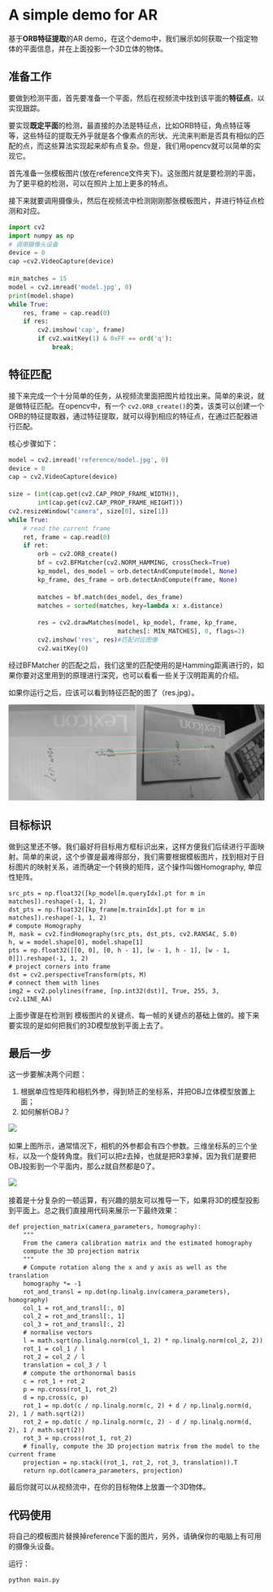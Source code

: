 # A simple demo for AR 

基于**ORB特征提取**的AR demo，在这个demo中，我们展示如何获取一个指定物体的平面信息，并在上面投影一个3D立体的物体。




## 准备工作

要做到检测平面，首先要准备一个平面，然后在视频流中找到该平面的**特征点**，以实现跟踪。

要实现**既定平面**的检测，最直接的办法是特征点，比如ORB特征，角点特征等等，这些特征的提取无外乎就是各个像素点的形状、光流来判断是否具有相似的匹配的点，而这些算法实现起来却有点复杂。但是，我们用opencv就可以简单的实现它。

首先准备一张模板图片(放在reference文件夹下)。这张图片就是要检测的平面，为了更平稳的检测，可以在照片上加上更多的特点。

接下来就要调用摄像头，然后在视频流中检测刚刚那张模板图片，并进行特征点检测和对应。



```python
import cv2
import numpy as np
# 调用摄像头设备
device = 0
cap =cv2.VideoCapture(device)

min_matches = 15
model = cv2.imread('model.jpg', 0)
print(model.shape)
while True:
    res, frame = cap.read(0)
    if res:
        cv2.imshow('cap', frame)
        if cv2.waitKey(1) & 0xFF == ord('q'):
            break;
```



## 特征匹配

接下来完成一个十分简单的任务，从视频流里面把图片给找出来。简单的来说，就是做特征匹配。在opencv中，有一个 `cv2.ORB_create()`的类，该类可以创建一个ORB的特征提取器，通过特征提取，就可以得到相应的特征点，在通过匹配器进行匹配。

核心步骤如下：

```python
model = cv2.imread('reference/model.jpg', 0)
device = 0
cap = cv2.VideoCapture(device)

size = (int(cap.get(cv2.CAP_PROP_FRAME_WIDTH)),
        int(cap.get(cv2.CAP_PROP_FRAME_HEIGHT)))
cv2.resizeWindow("camera", size[0], size[1])
while True:
    # read the current frame
    ret, frame = cap.read(0)
    if ret:
        orb = cv2.ORB_create()
        bf = cv2.BFMatcher(cv2.NORM_HAMMING, crossCheck=True)
        kp_model, des_model = orb.detectAndCompute(model, None)
        kp_frame, des_frame = orb.detectAndCompute(frame, None)

        matches = bf.match(des_model, des_frame)
        matches = sorted(matches, key=lambda x: x.distance)

        res = cv2.drawMatches(model, kp_model, frame, kp_frame,
                              matches[: MIN_MATCHES], 0, flags=2)
        cv2.imshow('res', res)#匹配对应图像
        cv2.waitKey(0)
```
经过BFMatcher 的匹配之后，我们这里的匹配使用的是Hamming距离进行的，如果你要对这里用到的原理进行深究，也可以看看一些关于汉明距离的介绍。

如果你运行之后，应该可以看到特征匹配的图了（res.jpg）。

![res](res.jpg)



## 目标标识

做到这里还不够。我们最好将目标用方框标识出来，这样方便我们后续进行平面映射。简单的来说，这个步骤是最难得部分，我们需要根据模板图片，找到相对于目标图片的映射关系，进而确定一个转换的矩阵，这个操作叫做Homography, 单应性矩阵。

```
src_pts = np.float32([kp_model[m.queryIdx].pt for m in matches]).reshape(-1, 1, 2)
dst_pts = np.float32([kp_frame[m.trainIdx].pt for m in matches]).reshape(-1, 1, 2)
# compute Homography
M, mask = cv2.findHomography(src_pts, dst_pts, cv2.RANSAC, 5.0)
h, w = model.shape[0], model.shape[1]
pts = np.float32([[0, 0], [0, h - 1], [w - 1, h - 1], [w - 1, 0]]).reshape(-1, 1, 2)
# project corners into frame
dst = cv2.perspectiveTransform(pts, M)  
# connect them with lines
img2 = cv2.polylines(frame, [np.int32(dst)], True, 255, 3, cv2.LINE_AA) 
```

上面步骤是在检测到 模板图片的关键点、每一帧的关键点的基础上做的。接下来要实现的是如何把我们的3D模型放到平面上去了。

## 最后一步

这一步要解决两个问题：

1. 根据单应性矩阵和相机外参，得到矫正的坐标系，并把OBJ立体模型放置上面；
2. 如何解析OBJ？

![](https://bitesofcode.files.wordpress.com/2017/09/selection_003.png)

如果上图所示，通常情况下，相机的外参都会有四个参数。三维坐标系的三个坐标，以及一个旋转角度。我们可以把z去掉，也就是把R3拿掉，因为我们是要把OBJ投影到一个平面内，那么z就自然都是0了。

![](https://bitesofcode.files.wordpress.com/2018/07/selection_017.png)

接着是十分复杂的一顿运算，有兴趣的朋友可以推导一下，如果将3D的模型投影到平面上。总之我们直接用代码来展示一下最终效果：

```
def projection_matrix(camera_parameters, homography):
    """
    From the camera calibration matrix and the estimated homography
    compute the 3D projection matrix
    """
    # Compute rotation along the x and y axis as well as the translation
    homography *= -1
    rot_and_transl = np.dot(np.linalg.inv(camera_parameters), homography)
    col_1 = rot_and_transl[:, 0]
    col_2 = rot_and_transl[:, 1]
    col_3 = rot_and_transl[:, 2]
    # normalise vectors
    l = math.sqrt(np.linalg.norm(col_1, 2) * np.linalg.norm(col_2, 2))
    rot_1 = col_1 / l
    rot_2 = col_2 / l
    translation = col_3 / l
    # compute the orthonormal basis
    c = rot_1 + rot_2
    p = np.cross(rot_1, rot_2)
    d = np.cross(c, p)
    rot_1 = np.dot(c / np.linalg.norm(c, 2) + d / np.linalg.norm(d, 2), 1 / math.sqrt(2))
    rot_2 = np.dot(c / np.linalg.norm(c, 2) - d / np.linalg.norm(d, 2), 1 / math.sqrt(2))
    rot_3 = np.cross(rot_1, rot_2)
    # finally, compute the 3D projection matrix from the model to the current frame
    projection = np.stack((rot_1, rot_2, rot_3, translation)).T
    return np.dot(camera_parameters, projection)
```

最后你就可以从视频流中，在你的目标物体上放置一个3D物体。



## 代码使用

将自己的模板图片替换掉reference下面的图片，另外，请确保你的电脑上有可用的摄像头设备。

运行：

```python
python main.py
```


